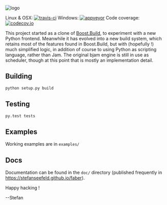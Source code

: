 ![logo](https://github.com/stefanseefeld/faber/raw/develop/doc/_static/logo.png)


Linux & OSX: [![travis-ci](https://travis-ci.org/stefanseefeld/faber.svg?branch=develop)](https://travis-ci.org/stefanseefeld/faber)
Windows: [![appveyor](https://ci.appveyor.com/api/projects/status/vci9pp0endmqcayp/branch/develop?svg=true)](https://ci.appveyor.com/project/stefanseefeld/faber/branch/develop)
Code coverage: [![codecov.io](https://codecov.io/gh/stefanseefeld/faber/branch/develop/graph/badge.svg)](https://codecov.io/gh/stefanseefeld/faber)

This project started as a clone of [Boost.Build](https://github.com/boostorg/build/), to experiment with a new Python frontend.
Meanwhile it has evolved into a new build system, which retains most of the features found in Boost.Build, but with (hopefully !)
much simplified logic, in addition of course to using Python as scripting language, rather than Jam.
The original bjam engine is still in use as scheduler, though at this point that is mostly an implementation detail.


Building
--------

``` bash
python setup.py build
```

Testing
-------

``` bash
py.test tests
```

Examples
--------

Working examples are in `examples/`

Docs
----

Documentation can be found in the `doc/` directory (published frequently in https://stefanseefeld.github.io/faber).

Happy hacking !

  --Stefan
